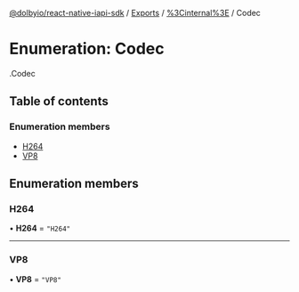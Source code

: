 [@dolbyio/react-native-iapi-sdk](../README.md) / [Exports](../modules.md) / [%3Cinternal%3E](../modules/_internal_.md) / Codec

# Enumeration: Codec

[<internal>](../modules/_internal_.md).Codec

## Table of contents

### Enumeration members

- [H264](_internal_.Codec.md#h264)
- [VP8](_internal_.Codec.md#vp8)

## Enumeration members

### H264

• **H264** = `"H264"`

___

### VP8

• **VP8** = `"VP8"`
